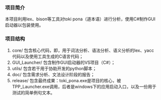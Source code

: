 ### 项目简介

本项目利用lex、bison等工具对toki pona（道本语）进行分析，使用C#制作GUI启动器以包装使用。

### 项目结构

1. core/ 包含核心代码，即，用于词法分析、语法分析、语义分析的lex、yacc代码以及使用工具生成的C语言代码；
2. GUI_Launcher/ 包含制作GUI启动器的VS项目（C#）；
3. utils/ 包含若干用于协助开发的python脚本；
4. doc/ 包含需求分析、文法设计阶段的报告；
6. release/ 包含最终成果：toki_pona.exe是项目的核心，被TPP_Launcher.exe调用，后者是windows下的应用启动入口，以及一份用于测试的简单例句文本。